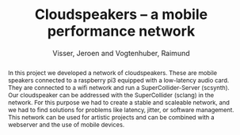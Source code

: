 --- 
  title: "Cloudspeakers – a mobile performance network" 
  abstract: "In this project we developed a network of cloudspeakers. These are mobile speakers connected to a raspberry pi3 equipped with a low-latency audio card. They are connected to a wifi network and run a SuperCollider-Server (scsynth). Our cloudspeaker can be addressed with the SuperCollider (sclang) in the network. For this purpose we had to create a stable and scaleable network, and we had to find solutions for problems like latency, jitter, or software management. This network can be used for artistic projects and can be combined with a webserver and the use of mobile devices." 
  address: "London" 
  author: "Visser, Jeroen and Vogtenhuber, Raimund" 
  booktitle: "Proceedings of the International Web Audio Conference" 
  editor: "Thalmann, Florian and Ewert, Sebastian" 
  month: "Proceedings of the International Web Audio Conference"
  pages: "4--5" 
  publisher: "Queen Mary University of London" 
  series: "WAC '17"
  type: "Poster"  
  year: "2017" 
  id: "2017_EA_83" 
  tags: year2017 
  pdflink: /_data/papers/pdf/2017/83.pdf
---